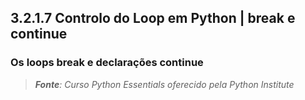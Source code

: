 ## 3.2.1.7 Controlo do Loop em Python | break e continue

### Os loops break e declarações continue






>***Fonte**: Curso Python Essentials oferecido pela Python Institute*